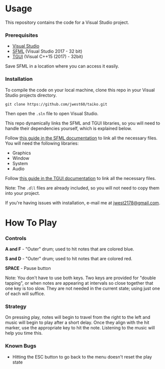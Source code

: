 # Usage

This repository contains the code for a Visual Studio project.

### Prerequisites

- [Visual Studio](https://visualstudio.microsoft.com/)
- [SFML](https://www.sfml-dev.org/download.php) (Visual Studio 2017 - 32 bit)
- [TGUI](https://tgui.eu/download/) (Visual C++15 (2017) - 32bit)

Save SFML in a location where you can access it easily.

### Installation

To compile the code on your local machine, clone this repo in your Visual Studio projects directory.

```
git clone https://github.com/jwest60/taiko.git
```

Then open the `.sln` file to open Visual Studio.

This repo dynamically links the SFML and TGUI libraries, so you will need to handle their dependencies yourself, which is explained below.

Follow [this guide in the SFML documentation](https://www.sfml-dev.org/tutorials/2.5/start-vc.php) to link all the necessary files. You will need the following libraries:
- Graphics
- Window
- System
- Audio

Follow [this guide in the TGUI documentation](https://tgui.eu/tutorials/0.8/visual-studio-precompiled/) to link all the necessary files.

Note: The `.dll` files are already included, so you will not need to copy them into your project.

If you're having issues with installation, e-mail me at jwest2178@gmail.com.

# How To Play

### Controls

**A and F** - "Outer" drum; used to hit notes that are colored blue.

**S and D** - "Outer" drum; used to hit notes that are colored red.

**SPACE** - Pause button

Note: You don't have to use both keys. Two keys are provided for "double tapping", or when notes are appearing at intervals so close together that one key is too slow. They are not needed in the current state; using just one of each will suffice.

### Strategy

On pressing play, notes will begin to travel from the right to the left and music will begin to play after a short delay. Once they align with the hit marker, use the appropriate key to hit the note. Listening to the music will help you time this.

### Known Bugs

- Hitting the ESC button to go back to the menu doesn't reset the play state
